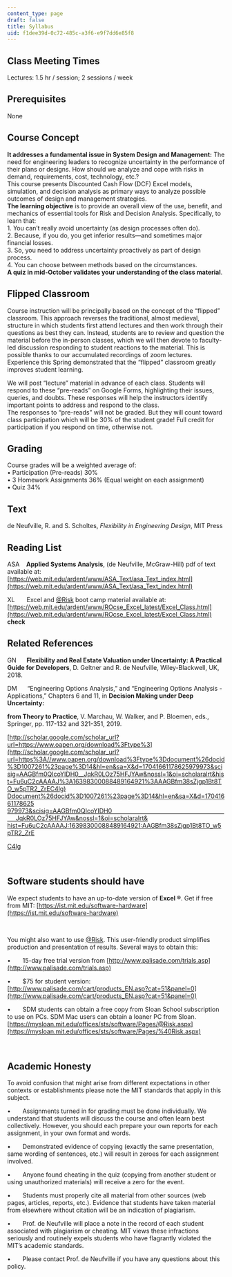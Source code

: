 ```yaml
---
content_type: page
draft: false
title: Syllabus
uid: f1dee39d-0c72-485c-a3f6-e9f7dd6e85f8
---
```

## Class Meeting Times

Lectures: 1.5 hr / session; 2 sessions / week

## Prerequisites

None

## Course Concept

**It addresses a fundamental issue in System Design and Management:** The need for engineering leaders to recognize uncertainty in the performance of their plans or designs. How should we analyze and cope with risks in demand, requirements, cost, technology, etc.?      
This course presents Discounted Cash Flow (DCF) Excel models, simulation, and decision analysis as primary ways to analyze possible outcomes of design and management strategies.      
**The learning objective** is to provide an overall view of the use, benefit, and mechanics of essential tools for Risk and Decision Analysis. Specifically, to learn that:      
1\. You can’t really avoid uncertainty (as design processes often do).      
2\. Because, if you do, you get inferior results—and sometimes major financial losses.      
3\. So, you need to address uncertainty proactively as part of design process.      
4\. You can choose between methods based on the circumstances.      
**A quiz in mid-October validates your understanding of the class material**.

## Flipped Classroom

Course instruction will be principally based on the concept of the “flipped” classroom. This approach reverses the traditional, almost medieval, structure in which students first attend lectures and then work through their questions as best they can. Instead, students are to review and question the material before the in-person classes, which we will then devote to faculty-led discussion responding to student reactions to the material. This is possible thanks to our accumulated recordings of zoom lectures. Experience this Spring demonstrated that the “flipped” classroom greatly improves student learning.

We will post “lecture” material in advance of each class. Students will respond to these “pre-reads” on Google Forms, highlighting their issues, queries, and doubts. These responses will help the instructors identify important points to address and respond to the class.      
The responses to “pre-reads” will not be graded. But they will count toward class participation which will be 30% of the student grade! Full credit for participation if you respond on time, otherwise not.

## Grading 

Course grades will be a weighted average of:    
• Participation (Pre-reads) 30%    
• 3 Homework Assignments 36% (Equal weight on each assignment)    
• Quiz 34%

## Text

de Neufville, R. and S. Scholtes, *Flexibility in Engineering Design*, MIT Press

## Reading List

ASA    **Applied Systems Analysis**, (de Neufville, McGraw-Hill) pdf of text available at: [https://web.mit.edu/ardent/www/ASA_Text/asa_Text_index.html](https://web.mit.edu/ardent/www/ASA_Text/asa_Text_index.html)

XL       Excel and [@Risk](https://github.com/Risk) boot camp material available at: [https://web.mit.edu/ardent/www/ROcse_Excel_latest/Excel_Class.html](https://web.mit.edu/ardent/www/ROcse_Excel_latest/Excel_Class.html) **check**

## Related References

GN      **Flexibility and Real Estate Valuation under Uncertainty: A Practical Guide for Developers**, D. Geltner and R. de Neufville, Wiley-Blackwell, UK, 2018.

DM      “Engineering Options Analysis,” and “Engineering Options Analysis - Applications,” Chapters 6 and 11, in **Decision Making under Deep Uncertainty:**

**from Theory to Practice**, V. Marchau, W. Walker, and P. Bloemen, eds., Springer, pp. 117-132 and 321-351, 2019.

[http://scholar.google.com/scholar_url?url=https://www.oapen.org/download%3Ftype%3](http://scholar.google.com/scholar_url?url=https%3A//www.oapen.org/download%3Ftype%3Ddocument%26docid%3D1007261%23page%3D14&hl=en&sa=X&d=17041661178625979973&scisig=AAGBfm0QIcoYIDH0__JqkR0LOz75HFJYAw&nossl=1&oi=scholaralrt&hist=Fu6uC2cAAAAJ%3A16398300088489164921%3AAAGBfm38sZjgp1Bt8TO_w5pTR2_ZrEC4lg) [Ddocument%26docid%3D1007261%23page%3D14&hl=en&sa=X&d=17041661178625](http://scholar.google.com/scholar_url?url=https%3A//www.oapen.org/download%3Ftype%3Ddocument%26docid%3D1007261%23page%3D14&hl=en&sa=X&d=17041661178625979973&scisig=AAGBfm0QIcoYIDH0__JqkR0LOz75HFJYAw&nossl=1&oi=scholaralrt&hist=Fu6uC2cAAAAJ%3A16398300088489164921%3AAAGBfm38sZjgp1Bt8TO_w5pTR2_ZrEC4lg) [979973&scisig=AAGBfm0QIcoYIDH0                                                                       JqkR0LOz75HFJYAw&nossl=1&oi=scholaralrt&](http://scholar.google.com/scholar_url?url=https%3A//www.oapen.org/download%3Ftype%3Ddocument%26docid%3D1007261%23page%3D14&hl=en&sa=X&d=17041661178625979973&scisig=AAGBfm0QIcoYIDH0__JqkR0LOz75HFJYAw&nossl=1&oi=scholaralrt&hist=Fu6uC2cAAAAJ%3A16398300088489164921%3AAAGBfm38sZjgp1Bt8TO_w5pTR2_ZrEC4lg) [hist=Fu6uC2cAAAAJ:16398300088489164921:AAGBfm38sZjgp1Bt8TO\_w5pTR2\_ZrE](http://scholar.google.com/scholar_url?url=https%3A//www.oapen.org/download%3Ftype%3Ddocument%26docid%3D1007261%23page%3D14&hl=en&sa=X&d=17041661178625979973&scisig=AAGBfm0QIcoYIDH0__JqkR0LOz75HFJYAw&nossl=1&oi=scholaralrt&hist=Fu6uC2cAAAAJ%3A16398300088489164921%3AAAGBfm38sZjgp1Bt8TO_w5pTR2_ZrEC4lg)

[C4lg](http://scholar.google.com/scholar_url?url=https%3A//www.oapen.org/download%3Ftype%3Ddocument%26docid%3D1007261%23page%3D14&hl=en&sa=X&d=17041661178625979973&scisig=AAGBfm0QIcoYIDH0__JqkR0LOz75HFJYAw&nossl=1&oi=scholaralrt&hist=Fu6uC2cAAAAJ%3A16398300088489164921%3AAAGBfm38sZjgp1Bt8TO_w5pTR2_ZrEC4lg)

 

## Software students should have

We expect students to have an up-to-date version of **Excel ®**. Get if free from MIT: [https://ist.mit.edu/software-hardware](https://ist.mit.edu/software-hardware)

 

You might also want to use [@Risk](https://github.com/Risk). This user-friendly product simplifies production and presentation of results. Several ways to obtain this:

•       15-day free trial version from [http://www.palisade.com/trials.asp](http://www.palisade.com/trials.asp)

•       $75 for student version: [http://www.palisade.com/cart/products_EN.asp?cat=51&panel=0](http://www.palisade.com/cart/products_EN.asp?cat=51&panel=0)

•       SDM students can obtain a free copy from Sloan School subscription to use on PCs. SDM Mac users can obtain a loaner PC from Sloan. [https://mysloan.mit.edu/offices/sts/software/Pages/@Risk.aspx](https://mysloan.mit.edu/offices/sts/software/Pages/%40Risk.aspx)

 

## Academic Honesty

To avoid confusion that might arise from different expectations in other contexts or establishments please note the MIT standards that apply in this subject.

•       Assignments turned in for grading must be done individually. We understand that students will discuss the course and often learn best collectively. However, you should each prepare your own reports for each assignment, in your own format and words.

•       Demonstrated evidence of copying (exactly the same presentation, same wording of sentences, etc.) will result in zeroes for each assignment involved.

•       Anyone found cheating in the quiz (copying from another student or using unauthorized materials) will receive a zero for the event.

•       Students must properly cite all material from other sources (web pages, articles, reports, etc.). Evidence that students have taken material from elsewhere without citation will be an indication of plagiarism.

•       Prof. de Neufville will place a note in the record of each student associated with plagiarism or cheating. MIT views these infractions seriously and routinely expels students who have flagrantly violated the MIT’s academic standards.

•       Please contact Prof. de Neufville if you have any questions about this policy.